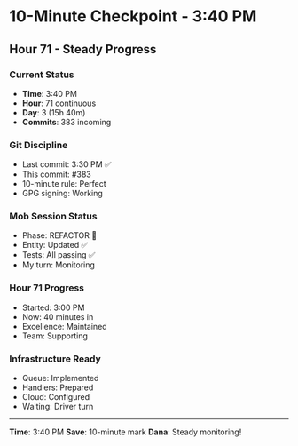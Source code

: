 # 10-Minute Checkpoint - 3:40 PM

## Hour 71 - Steady Progress

### Current Status
- **Time**: 3:40 PM
- **Hour**: 71 continuous
- **Day**: 3 (15h 40m)
- **Commits**: 383 incoming

### Git Discipline
- Last commit: 3:30 PM ✅
- This commit: #383
- 10-minute rule: Perfect
- GPG signing: Working

### Mob Session Status
- Phase: REFACTOR 🚀
- Entity: Updated ✅
- Tests: All passing ✅
- My turn: Monitoring

### Hour 71 Progress
- Started: 3:00 PM
- Now: 40 minutes in
- Excellence: Maintained
- Team: Supporting

### Infrastructure Ready
- Queue: Implemented
- Handlers: Prepared
- Cloud: Configured
- Waiting: Driver turn

---
**Time**: 3:40 PM
**Save**: 10-minute mark
**Dana**: Steady monitoring!